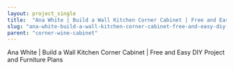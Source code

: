```yaml
---
layout: project_single
title:  "Ana White | Build a Wall Kitchen Corner Cabinet | Free and Easy DIY Project and Furniture Plans"
slug: "ana-white-build-a-wall-kitchen-corner-cabinet-free-and-easy-diy-project-and-furniture"
parent: "corner-wine-cabinet"
---
```

Ana White | Build a Wall Kitchen Corner Cabinet | Free and Easy DIY Project and Furniture Plans